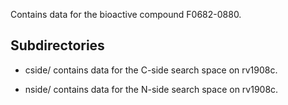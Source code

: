 Contains data for the bioactive compound F0682-0880.

## Subdirectories

- cside/ contains data for the C-side search space on rv1908c.

- nside/ contains data for the N-side search space on rv1908c.

